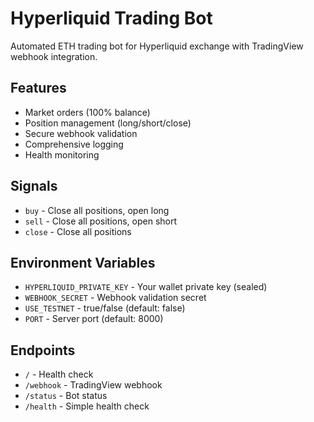 # Hyperliquid Trading Bot

Automated ETH trading bot for Hyperliquid exchange with TradingView webhook integration.

## Features
- Market orders (100% balance)
- Position management (long/short/close)
- Secure webhook validation
- Comprehensive logging
- Health monitoring

## Signals
- `buy` - Close all positions, open long
- `sell` - Close all positions, open short  
- `close` - Close all positions

## Environment Variables
- `HYPERLIQUID_PRIVATE_KEY` - Your wallet private key (sealed)
- `WEBHOOK_SECRET` - Webhook validation secret
- `USE_TESTNET` - true/false (default: false)
- `PORT` - Server port (default: 8000)

## Endpoints
- `/` - Health check
- `/webhook` - TradingView webhook
- `/status` - Bot status
- `/health` - Simple health check
